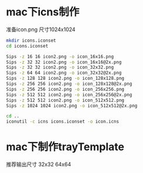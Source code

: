 # mac下icns制作

准备icon.png 尺寸1024x1024

```bash
mkdir icons.iconset
cd icons.iconset
```

```bash
Sips -z 16 16 icon2.png -o icon_16x16.png
Sips -z 32 32 icon2.png -o icon_16x16@2x.png
Sips -z 32 32 icon2.png -o icon_32x32.png
Sips -z 64 64 icon2.png -o icon_32x32@2x.png
Sips -z 128 128 icon2.png -o icon_128x128.png
Sips -z 256 256 icon2.png -o icon_128x128@2x.png
Sips -z 256 256 icon2.png -o icon_256x256.png
Sips -z 512 512 icon2.png -o icon_256x256@2x.png
Sips -z 512 512 icon2.png -o icon_512x512.png
Sips -z 1024 1024 icon2.png -o icon_512x512@2x.png
```

```bash
cd ..
iconutil -c icns icons.iconset -o icon.icns
```

# mac下制作trayTemplate

推荐输出尺寸 32x32 64x64